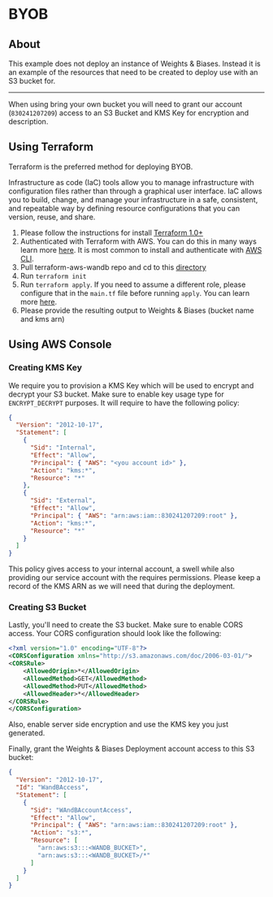 # BYOB

## About

This example does not deploy an instance of Weights & Biases. Instead it is an
example of the resources that need to be created to deploy use with an S3 bucket
for.

---

When using bring your own bucket you will need to grant our account
(`830241207209`) access to an S3 Bucket and KMS Key for encryption and description.

## Using Terraform

Terraform is the preferred method for deploying BYOB.

Infrastructure as code (IaC) tools allow you to manage infrastructure with
configuration files rather than through a graphical user interface. IaC
allows you to build, change, and manage your infrastructure in a safe,
consistent, and repeatable way by defining resource configurations that you
can version, reuse, and share.

1. Please follow the instructions for install [Terraform
   1.0+](https://learn.hashicorp.com/tutorials/terraform/install-cli)
2. Authenticated with Terraform with AWS. You can do this in many ways learn
   more
   [here](https://registry.terraform.io/providers/hashicorp/aws/latest/docs#authentication-and-configuration).
   It is most common to install and authenticate with [AWS
   CLI](https://docs.aws.amazon.com/cli/latest/userguide/cli-configure-quickstart.html).
3. Pull terraform-aws-wandb repo and cd to this
   [directory](https://github.com/wandb/terraform-aws-wandb/tree/main/examples/byob)
4. Run `terraform init`
5. Run `terraform apply`. If you need to assume a different role, please
   configure that in the `main.tf` file before running `apply`. You can learn
   more
   [here](https://registry.terraform.io/providers/hashicorp/aws/latest/docs#assuming-an-iam-role).
6. Please provide the resulting output to Weights & Biases (bucket name and kms arn)

## Using AWS Console

### Creating KMS Key

We require you to provision a KMS Key which will be used to encrypt and decrypt
your S3 bucket. Make sure to enable key usage type for `ENCRYPT_DECRYPT`
purposes. It will require to have the following policy:

```json
{
  "Version": "2012-10-17",
  "Statement": [
    {
      "Sid": "Internal",
      "Effect": "Allow",
      "Principal": { "AWS": "<you account id>" },
      "Action": "kms:*",
      "Resource": "*"
    },
    {
      "Sid": "External",
      "Effect": "Allow",
      "Principal": { "AWS": "arn:aws:iam::830241207209:root" },
      "Action": "kms:*",
      "Resource": "*"
    }
  ]
}
```

This policy gives access to your internal account, a swell while also providing
our service account with the requires permissions. Please keep a record of the
KMS ARN as we will need that during the deployment.

### Creating S3 Bucket

Lastly, you'll need to create the S3 bucket. Make sure to enable CORS access. Your CORS configuration should look like the following:

```xml
<?xml version="1.0" encoding="UTF-8"?>
<CORSConfiguration xmlns="http://s3.amazonaws.com/doc/2006-03-01/">
<CORSRule>
    <AllowedOrigin>*</AllowedOrigin>
    <AllowedMethod>GET</AllowedMethod>
    <AllowedMethod>PUT</AllowedMethod>
    <AllowedHeader>*</AllowedHeader>
</CORSRule>
</CORSConfiguration>
```

Also, enable server side encryption and use the KMS key you just generated.

Finally, grant the Weights & Biases Deployment account access to this S3 bucket:

```json
{
  "Version": "2012-10-17",
  "Id": "WandBAccess",
  "Statement": [
    {
      "Sid": "WAndBAccountAccess",
      "Effect": "Allow",
      "Principal": { "AWS": "arn:aws:iam::830241207209:root" },
      "Action": "s3:*",
      "Resource": [
        "arn:aws:s3:::<WANDB_BUCKET>",
        "arn:aws:s3:::<WANDB_BUCKET>/*"
      ]
    }
  ]
}
```
